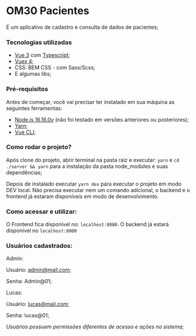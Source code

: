 # OM30 Pacientes

É um aplicativo de cadastro e consulta de dados de pacientes;

### Tecnologias utilizadas
 - [Vue 3](https://vuejs.org/guide/quick-start.html) com [Typescript](https://www.typescriptlang.org/);
 - [Vuex 4](https://vuex.vuejs.org/);
 - CSS: BEM CSS - com Sass/Scss;
 - E algumas libs;

### Pré-requisitos

Antes de começar, você vai precisar ter instalado em sua máquina as seguintes ferramentas:
 - [Node.js 16.16.0v](https://nodejs.org/en/blog/release/v16.16.0) (não foi testado em versões anteriores ou posteriores);
 - [Yarn](https://yarnpkg.com/);
 - [Vue CLI](https://cli.vuejs.org/);

### Como rodar o projeto?

Após clone do projeto, abrir terminal na pasta raiz e executar:
`yarn` e `cd ./server && yarn`
para a instalação da pasta node_modules e suas dependências;

Depois de instalado executar `yarn dev` para executar o projeto em modo DEV local. Não precisa executar nem um comando adicional, o backend e o frontend já estaram disponíveis em modo de desenvolvimento.

### Como acessar e utilizar:

O Frontend fica disponível no: `localhost:8080`. O backend já estará disponível no `localhost:8000`

### Usuários cadastrados:

Admin:

Usuário: admin@mail.com;

Senha: Admin@01;


Lucas:

Usuário: lucas@mail.com;

Senha: lucas@01;


*Usuários possuem permissões diferentes de acesso e ações no sistema;*
